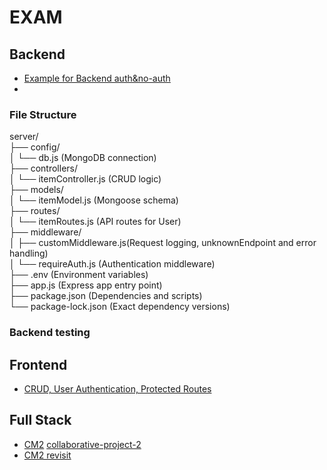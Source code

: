 # EXAM

## Backend
- [Example for Backend auth&no-auth](https://github.com/tx00-resources/week7-bepp)
- 
### File Structure
server/    
├── config/      
│   └── db.js (MongoDB connection)     
├── controllers/    
│   └── itemController.js (CRUD logic)     
├── models/    
│   └── itemModel.js (Mongoose schema)  
├── routes/  
│   └── itemRoutes.js (API routes for User)   
├── middleware/   
│   ├── customMiddleware.js(Request logging, unknownEndpoint and error handling)  
│   └── requireAuth.js (Authentication middleware)   
├── .env (Environment variables)   
├── app.js (Express app entry point)   
├── package.json (Dependencies and scripts)    
└── package-lock.json (Exact dependency versions)    
### Backend testing

## Frontend
- [CRUD, User Authentication, Protected Routes](https://github.com/tx00-resources/week7-fepp/tree/branch7-protect-jobs/frontend/src)



## Full Stack  
- [CM2](https://github.com/tx00-web-en/Activities/blob/week6/material/cm.md)  [collaborative-project-2](https://github.com/JY1Z/collaborative-project-2)
- [CM2 revisit](https://github.com/tx00-web-en/Activities/blob/week7/material/fepp.md)
